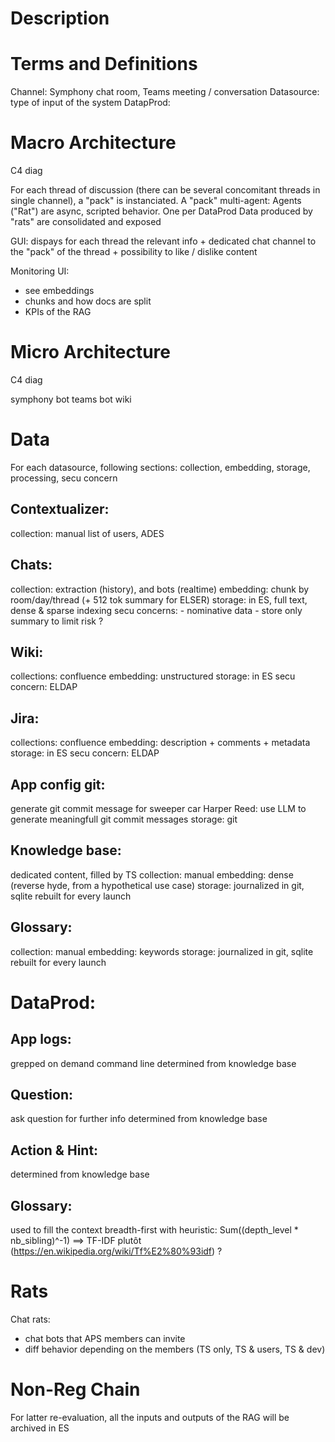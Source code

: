 
Description
============


Terms and Definitions
=====================
Channel: Symphony chat room, Teams meeting / conversation
Datasource: type of input of the system
DatapProd: 

Macro Architecture
==================
C4 diag

For each thread of discussion (there can be several concomitant threads in single channel), a "pack" is instanciated.
A "pack" multi-agent:
Agents ("Rat") are async, scripted behavior. One per DataProd
Data produced by "rats" are consolidated and exposed

GUI: dispays for each thread the relevant info
    + dedicated chat channel to the "pack" of the thread
    + possibility to like / dislike content

Monitoring UI:
- see embeddings
- chunks and how docs are split
- KPIs of the RAG

Micro Architecture
==================
C4 diag

symphony bot
teams bot
wiki




Data
======
For each datasource, following sections: collection, embedding, storage, processing, secu concern

Contextualizer:
---------------
collection: manual list of users, ADES

Chats:
-----
collection: extraction (history), and bots (realtime)
embedding: chunk by room/day/thread (+ 512 tok summary for ELSER) 
storage: in ES, full text, dense & sparse indexing
secu concerns: - nominative data
               - store only summary to limit risk ?


Wiki:
-----
collections: confluence
embedding: unstructured
storage: in ES
secu concern: ELDAP

Jira:
-----
collections: confluence
embedding: description + comments + metadata
storage: in ES
secu concern: ELDAP

App config git:
---------------
generate git commit message for sweeper car
Harper Reed: use LLM to generate meaningfull git commit messages
storage: git

Knowledge base:
---------------
dedicated content, filled by TS
collection: manual
embedding: dense (reverse hyde, from a hypothetical use case)
storage: journalized in git, sqlite rebuilt for every launch

Glossary:
---------
collection: manual
embedding: keywords
storage: journalized in git, sqlite rebuilt for every launch




DataProd:
=========

App logs:
---------
grepped on demand
command line determined from knowledge base


Question:
---------
ask question for further info
determined from knowledge base

Action & Hint:
--------------
determined from knowledge base

Glossary:
---------
used to fill the context
breadth-first with heuristic: Sum((depth_level * nb_sibling)^-1)
==> TF-IDF plutôt (https://en.wikipedia.org/wiki/Tf%E2%80%93idf) ?

Rats
======
Chat rats:
- chat bots that APS members can invite
- diff behavior depending on the members (TS only, TS & users, TS & dev) 


Non-Reg Chain
===============
For latter re-evaluation, all the inputs and outputs of the RAG will be archived in ES
